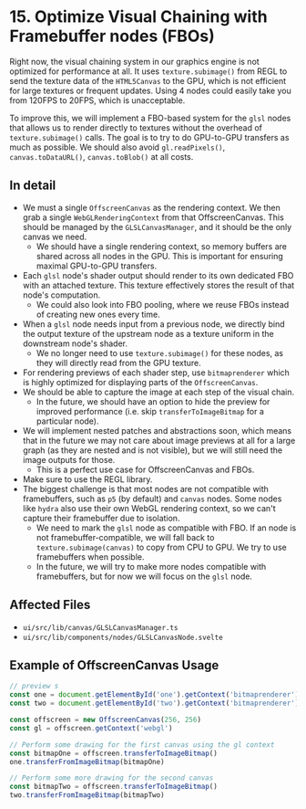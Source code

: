 # 15. Optimize Visual Chaining with Framebuffer nodes (FBOs)

Right now, the visual chaining system in our graphics engine is not optimized for performance at all. It uses `texture.subimage()` from REGL to send the texture data of the `HTML5Canvas` to the GPU, which is not efficient for large textures or frequent updates. Using 4 nodes could easily take you from 120FPS to 20FPS, which is unacceptable.

To improve this, we will implement a FBO-based system for the `glsl` nodes that allows us to render directly to textures without the overhead of `texture.subimage()` calls. The goal is to try to do GPU-to-GPU transfers as much as possible. We should also avoid `gl.readPixels()`, `canvas.toDataURL()`, `canvas.toBlob()` at all costs.

## In detail

- We must a single `OffscreenCanvas` as the rendering context. We then grab a single `WebGLRenderingContext` from that OffscreenCanvas. This should be managed by the `GLSLCanvasManager`, and it should be the only canvas we need.
  - We should have a single rendering context, so memory buffers are shared across all nodes in the GPU. This is important for ensuring maximal GPU-to-GPU transfers.
- Each `glsl` node's shader output should render to its own dedicated FBO with an attached texture. This texture effectively stores the result of that node's computation.
  - We could also look into FBO pooling, where we reuse FBOs instead of creating new ones every time.
- When a `glsl` node needs input from a previous node, we directly bind the output texture of the upstream node as a texture uniform in the downstream node's shader.
  - We no longer need to use `texture.subimage()` for these nodes, as they will directly read from the GPU texture.
- For rendering previews of each shader step, use `bitmaprenderer` which is highly optimized for displaying parts of the `OffscreenCanvas`.
- We should be able to capture the image at each step of the visual chain.
  - In the future, we should have an option to hide the preview for improved performance (i.e. skip `transferToImageBitmap` for a particular node).
- We will implement nested patches and abstractions soon, which means that in the future we may not care about image previews at all for a large graph (as they are nested and is not visible), but we will still need the image outputs for those.
  - This is a perfect use case for OffscreenCanvas and FBOs.
- Make sure to use the REGL library.
- The biggest challenge is that most nodes are not compatible with framebuffers, such as `p5` (by default) and `canvas` nodes. Some nodes like `hydra` also use their own WebGL rendering context, so we can't capture their framebuffer due to isolation.
  - We need to mark the `glsl` node as compatible with FBO. If an node is not framebuffer-compatible, we will fall back to `texture.subimage(canvas)` to copy from CPU to GPU. We try to use framebuffers when possible.
  - In the future, we will try to make more nodes compatible with framebuffers, but for now we will focus on the `glsl` node.

## Affected Files

- `ui/src/lib/canvas/GLSLCanvasManager.ts`
- `ui/src/lib/components/nodes/GLSLCanvasNode.svelte`

## Example of OffscreenCanvas Usage

```ts
// preview s
const one = document.getElementById('one').getContext('bitmaprenderer')
const two = document.getElementById('two').getContext('bitmaprenderer')

const offscreen = new OffscreenCanvas(256, 256)
const gl = offscreen.getContext('webgl')

// Perform some drawing for the first canvas using the gl context
const bitmapOne = offscreen.transferToImageBitmap()
one.transferFromImageBitmap(bitmapOne)

// Perform some more drawing for the second canvas
const bitmapTwo = offscreen.transferToImageBitmap()
two.transferFromImageBitmap(bitmapTwo)
```
